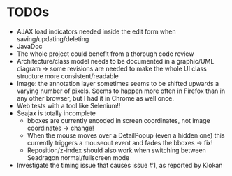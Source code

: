 # TODOs

* AJAX load indicators needed inside the edit form when saving/updating/deleting
* JavaDoc
* The whole project could benefit from a thorough code review
* Architecture/class model needs to be documented in a graphic/UML diagram -> some revisions are needed to make the
  whole UI class structure more consistent/readable
* Image: the annotation layer sometimes seems to be shifted upwards a varying number of pixels. Seems
  to happen more often in Firefox than in any other browser, but I had it in Chrome as well once.
* Web tests with a tool like Selenium!!
* Seajax is totally incomplete
  * bboxes are currently encoded in screen coordinates, not image coordinates -> change!
  * When the mouse moves over a DetailPopup (even a hidden one) this currently triggers a 
    mouseout event and fades the bboxes -> fix!
  * Reposition/z-index should also work when switching between Seadragon
    normal/fullscreen mode
* Investigate the timing issue that causes issue #1, as reported by Klokan
